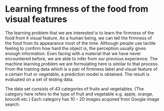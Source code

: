 # Learning frmness of the food from visual features

The learning problem that we are interested is to learn the firmness of the food from it visual feature. As a human being, we can tell the firmness of the food from its appearance most of the time. Although people use tactile feeling to confirm how hard the object is, the perception usually gives enough information. Even facing with a material that we have never encountered before, we are able to infer from our previous experience. The machine learning problem we are formulating here is similar to that process. From the training data which is a pair of firmness label and visual feature of a certain fruit or vegetable, a prediction model is obtained. The result is evaluated on a set of testing data. 

The data set consists of 43 categories of fruits and vegetables. (The  category here refers to the type of fruit and vegetable e.g. apple, orange, brocolli etc.) Each category has 10 – 20 images acquired from Google image search.
